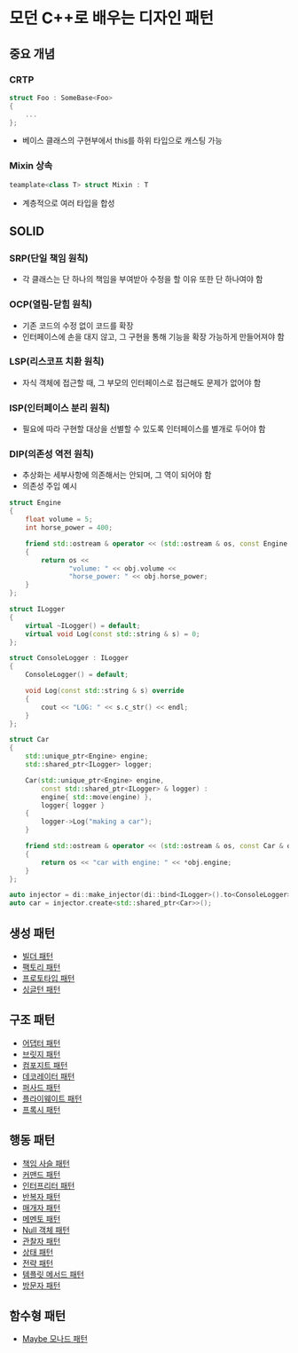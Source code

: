 # 모던 C++로 배우는 디자인 패턴

## 중요 개념

### CRTP

```cpp
struct Foo : SomeBase<Foo>
{
    ...
};
```

* 베이스 클래스의 구현부에서 this를 하위 타입으로 캐스팅 가능

### Mixin 상속

```cpp
teamplate<class T> struct Mixin : T
```

* 계층적으로 여러 타입을 합성

## SOLID

### SRP(단일 책임 원칙)

* 각 클래스는 단 하나의 책임을 부여받아 수정을 할 이유 또한 단 하나여야 함

### OCP(열림-닫힘 원칙)

* 기존 코드의 수정 없이 코드를 확장
* 인터페이스에 손을 대지 않고, 그 구현을 통해 기능을 확장 가능하게 만들어져야 함

### LSP(리스코프 치환 원칙)

* 자식 객체에 접근할 때, 그 부모의 인터페이스로 접근해도 문제가 없어야 함

### ISP(인터페이스 분리 원칙)

* 필요에 따라 구현할 대상을 선별할 수 있도록 인터페이스를 별개로 두어야 함

### DIP(의존성 역전 원칙)

* 추상화는 세부사항에 의존해서는 안되며, 그 역이 되어야 함
* 의존성 주입 예시

```cpp
struct Engine
{
    float volume = 5;
    int horse_power = 400;

    friend std::ostream & operator << (std::ostream & os, const Engine & obj)
    {
        return os <<
               "volume: " << obj.volume <<
               "horse_power: " << obj.horse_power;
    }
};

struct ILogger
{
    virtual ~ILogger() = default;
    virtual void Log(const std::string & s) = 0;
};

struct ConsoleLogger : ILogger
{
    ConsoleLogger() = default;

    void Log(const std::string & s) override
    {
        cout << "LOG: " << s.c_str() << endl;
    }
};

struct Car
{
    std::unique_ptr<Engine> engine;
    std::shared_ptr<ILogger> logger;

    Car(std::unique_ptr<Engine> engine,
        const std::shared_ptr<ILogger> & logger) :
        engine{ std::move(engine) },
        logger{ logger }
    {
        logger->Log("making a car");
    }

    friend std::ostream & operator << (std::ostream & os, const Car & obj)
    {
        return os << "car with engine: " << *obj.engine;
    }
};

auto injector = di::make_injector(di::bind<ILogger>().to<ConsoleLogger>());
auto car = injector.create<std::shared_ptr<Car>>();
```

## 생성 패턴

* [빌더 패턴](creation/builder.md)
* [팩토리 패턴](creation/factory.md)
* [프로토타입 패턴](creation/prototype.md)
* [싱글턴 패턴](creation/singleton.md)

## 구조 패턴

* [어댑터 패턴](structure/adapter.md)
* [브릿지 패턴](structure/bridge.md)
* [컴포지트 패턴](structure/composite.md)
* [데코레이터 패턴](structure/decorator.md)
* [퍼사드 패턴](structure/facade.md)
* [플라이웨이트 패턴](structure/flyweight.md)
* [프록시 패턴](structure/proxy.md)

## 행동 패턴

* [책임 사슬 패턴](behavior/chain_responsibility.md)
* [커맨드 패턴](behavior/command.md)
* [인터프리터 패턴](behavior/interpreter.md)
* [반복자 패턴](behavior/iterator.md)
* [매개자 패턴](behavior/mediator.md)
* [메멘토 패턴](behavior/memento.md)
* [Null 객체 패턴](behavior/null_object.md)
* [관찰자 패턴](behavior/observer.md)
* [상태 패턴](behavior/state.md)
* [전략 패턴](behavior/strategy.md)
* [템플릿 메서드 패턴](behavior/template_method.md)
* [방문자 패턴](behavior/visitor.md)

## 함수형 패턴

* [Maybe 모나드 패턴](functional/maybe_monad.md)

